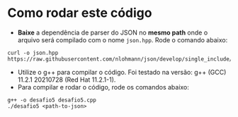 # Como rodar este código

- **Baixe** a dependência de parser do JSON no **mesmo path** onde o arquivo será compilado com o nome `json.hpp`. Rode o comando abaixo:
```properties
curl -o json.hpp https://raw.githubusercontent.com/nlohmann/json/develop/single_include/nlohmann/json.hpp
```

- Utilize o g++ para compilar o código. Foi testado na versão: g++ (GCC) 11.2.1 20210728 (Red Hat 11.2.1-1).
- Para compilar e rodar o código, rode os comandos abaixo:

```properties
g++ -o desafio5 desafio5.cpp
./desafio5 <path-to-json>
```
